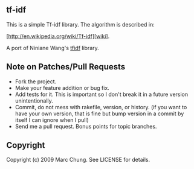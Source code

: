 tf-idf
------

This is a simple Tf-idf library.  The algorithm is described in:

  [http://en.wikipedia.org/wiki/Tf-idf][wiki].

A port of Niniane Wang's [tfidf][tfidf] library.

Note on Patches/Pull Requests
-----------------------------
 
* Fork the project.
* Make your feature addition or bug fix.
* Add tests for it. This is important so I don't break it in a future version unintentionally.
* Commit, do not mess with rakefile, version, or history. (if you want to have your own version, that is fine but bump version in a commit by itself I can ignore when I pull)
* Send me a pull request. Bonus points for topic branches.

Copyright
--------

Copyright (c) 2009 Marc Chung. See LICENSE for details.

  [tfidf]: http://code.google.com/p/tfidf
  
  [wiki]: http://en.wikipedia.org/wiki/Tf-idf